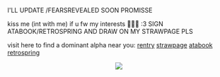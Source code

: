 I'LL UPDATE /FEARSREVEALED SOON PROMISSE

kiss me (int with me) if u fw my interests 🐺💕🎀 :3 SIGN ATABOOK/RETROSPRING AND DRAW ON MY STRAWPAGE PLS

visit here to find a dominant alpha near you:
[rentry](https://rentry.co/bulletwound) [strawpage](https://divinedogs.straw.page) [atabook](https://tokki.atabook.org) [retrospring](https://retrospring.net/@yorunix)

<p align="center">
  <img src="https://files.catbox.moe/ri5p2d.png">
</p>

